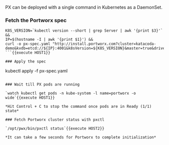 PX can be deployed with a single command in Kubernetes as a DaemonSet.

### Fetch the Portworx spec

```
K8S_VERSION=`kubectl version --short | grep Server | awk '{print $3}'` &&
IP=$(hostname -I | awk '{print $1}') &&
curl -o px-spec.yaml "http://install.portworx.com?cluster=katacoda-demo&kvdb=etcd://${IP}:4001&k8sVersion=${K8S_VERSION}&master=true&drives=/dev/loop18"
```{{execute HOST1}}

### Apply the spec

```
kubectl apply -f px-spec.yaml
```{{execute HOST1}}

### Wait till PX pods are running

`watch kubectl get pods -n kube-system -l name=portworx -o wide`{{execute HOST1}}

*Hit Control + C to stop the command once pods are in Ready (1/1) state*

### Fetch Portworx cluster status with pxctl

`/opt/pwx/bin/pxctl status`{{execute HOST2}}

*It can take a few seconds for Portworx to complete initialization*